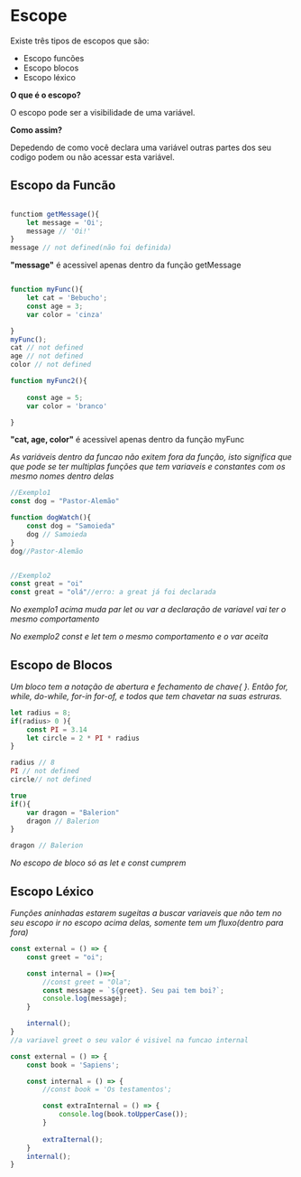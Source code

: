 # **Escope**

Existe três tipos de escopos que são:

* Escopo funcões 
* Escopo blocos
* Escopo léxico

**O que é o escopo?**

O escopo pode ser a visibilidade de uma variável.

**Como assim?**

Depedendo de como você declara uma variável outras partes dos seu codigo podem ou não acessar esta variável.


## **Escopo da Funcão**
```javascript

functiom getMessage(){
    let message = 'Oi';
    message // 'Oi!'
}
message // not defined(não foi definida)

```

__"message"__ é acessivel apenas dentro da função getMessage

```javascript

function myFunc(){
    let cat = 'Bebucho';
    const age = 3;
    var color = 'cinza'

}
myFunc();
cat // not defined
age // not defined
color // not defined

function myFunc2(){
    
    const age = 5;
    var color = 'branco' 

}
```

__"cat, age, color"__ é acessivel apenas dentro da função myFunc

*As variáveis dentro da funcao não exitem fora da função, isto significa que que pode se ter multiplas funções que tem variaveis e constantes com os mesmo nomes dentro delas*

````javascript
//Exemplo1
const dog = "Pastor-Alemão"

function dogWatch(){
    const dog = "Samoieda"
    dog // Samoieda
}
dog//Pastor-Alemão


//Exemplo2
const great = "oi"
const great = "olá"//erro: a great já foi declarada

````

*No exemplo1 acima muda par let ou var a declaração de variavel vai ter o mesmo comportamento*

*No exemplo2 const e let tem o mesmo comportamento e o var aceita*

## **Escopo de Blocos**

*Um bloco tem a notação de abertura e fechamento de chave{ }. Então for, while, do-while, for-in for-of, e todos que tem chavetar na suas estruras.*

````javascript 
let radius = 8;
if(radius> 0 ){
    const PI = 3.14
    let circle = 2 * PI * radius
}

radius // 8
PI // not defined
circle// not defined

true
if(){
    var dragon = "Balerion"
    dragon // Balerion
}

dragon // Balerion
````
*No escopo de bloco só as let e const cumprem*

## **Escopo Léxico**

*Funções aninhadas estarem sugeitas a buscar variaveis que não tem no seu escopo ir no escopo acima delas, somente tem um fluxo(dentro para fora)*

````javascript
const external = () => {
    const greet = "oi";

    const internal = ()=>{
        //const greet = "Ola";
        const message = `${greet}. Seu pai tem boi?`;
        console.log(message);
    }

    internal();
}
//a variavel greet o seu valor é visivel na funcao internal
````

````javascript
const external = () => {
    const book = 'Sapiens';

    const internal = () => {
        //const book = 'Os testamentos';

        const extraInternal = () => {
            console.log(book.toUpperCase());
        }
        
        extraIternal();
    }
    internal();
}

````